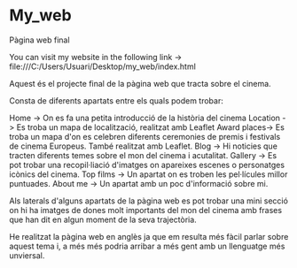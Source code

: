 # My_web
Pàgina web final

You can visit my website in the following link -> file:///C:/Users/Usuari/Desktop/my_web/index.html

Aquest és el projecte final de la pàgina web que tracta sobre el cinema.

Consta de diferents apartats entre els quals podem trobar:

Home -> On es fa una petita introducció de la història del cinema
Location -> Es troba un mapa de localització, realitzat amb Leaflet
Award places-> Es troba un mapa d'on es celebren diferents ceremonies de premis i festivals de cinema Europeus. També realitzat amb Leaflet.
Blog -> Hi noticies que tracten diferents temes sobre el mon del cinema i acutalitat.
Gallery -> Es pot trobar una recopil·liació d'imatges on apareixes escenes o personatges icònics del cinema.
Top films -> Un apartat on es troben les pel·lícules millor puntuades.
About me -> Un apartat amb un poc d'informació sobre mi.

Als laterals d'alguns apartats de la pàgina web es pot trobar una mini secció on hi ha imatges de dones molt importants del mon del cinema amb frases que han dit en algun moment de la seva trajectòria.

He realitzat la pàgina web en anglès ja que em resulta més fàcil parlar sobre aquest tema i, a més  més podria arribar a més gent amb un llenguatge més unviersal. 

